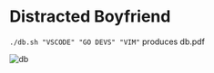 # Distracted Boyfriend
```./db.sh "VSCODE" "GO DEVS" "VIM"```
produces db.pdf

![db](db-output.png)
